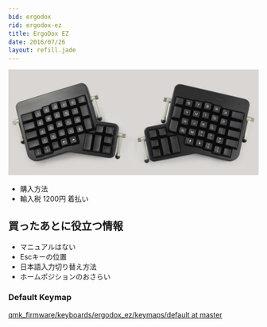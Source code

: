 ```yaml
---
bid: ergodox
rid: ergodox-ez
title: ErgoDox EZ
date: 2016/07/26
layout: refill.jade
---
```


![](ergodoxez.jpg)

- 購入方法
- 輸入税 1200円 着払い


## 買ったあとに役立つ情報

- マニュアルはない
- Escキーの位置
- 日本語入力切り替え方法
- ホームポジションのおさらい

### Default Keymap
[qmk\_firmware/keyboards/ergodox\_ez/keymaps/default at master](https://github.com/jackhumbert/qmk_firmware/tree/master/keyboards/ergodox_ez/keymaps/default)
